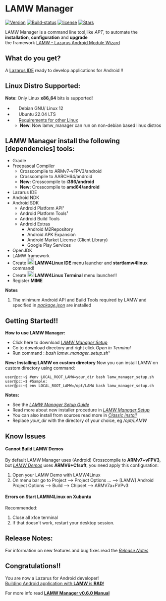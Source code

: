 # LAMW Manager


[![Version](https://img.shields.io/badge/Release-v0.6.0-blue)](https://github.com/dosza/LAMWManager-linux/blob/v0.6.x/lamw_manager/docs/release_notes.md#v060---jan-15-2024) [![Build-status](https://img.shields.io/badge/build-stable-brightgreen)](https://github.com/dosza/LAMWManager-linux/releases/download/v0.6.0/lamw_manager_setup.sh) [![license](https://img.shields.io/github/license/dosza/LAMWManager-linux)](https://github.com/dosza/LAMWManager-linux/blob/v0.6.x/LICENSE) [![Stars](https://img.shields.io/github/stars/dosza/LAMWManager-linux?style=default)](https://github.com/dosza/LAMWManager-linux/stargazers)

LAMW Manager is a command line tool,like *APT*, to automate the **installation**, **configuration** and **upgrade**<br/>the framework [LAMW - Lazarus Android Module Wizard](https://github.com/jmpessoa/lazandroidmodulewizard)


What do you get?
---
A [Lazarus IDE](http://www.lazarus-ide.org) ready to develop applications for Android !!

Linux Distro Supported:
---	
**Note**: Only Linux **x86_64** bits is supported!
<p>
	<ul>
		<li><img src="https://www.debian.org/logos/openlogo-nd.svg" style="width: 16px;"/> Debian GNU/ Linux 12</li>
		<li><img src="https://assets.ubuntu.com/v1/29985a98-ubuntu-logo32.png" style="width: 16px;"/> Ubuntu 22.04 LTS</li>
		<li><img src="https://upload.wikimedia.org/wikipedia/commons/thumb/3/35/Tux.svg/249px-Tux.svg.png" style="width: 16px;"/> <a href="https://github.com/dosza/LAMWManager-linux/blob/v0.6.x/lamw_manager/docs/other-distros-info.md">Requirements for other Linux</a>
			<ul>
				<li>
					<strong>New</strong>: Now lamw_manager can run on non-debian based linux distros
				</li>
			</ul>
		</li>
	</ul>
</p>


LAMW Manager install the following [dependencies] tools:
---
+	Gradle
+	Freepascal Compiler
	+	Crosscompile to ARMv7-vFPV3/android
	+ 	Crosscompile to AARCH64/android
	+	**New:** Crosscompile to **i386/android**
	+	**New:** Crosscompile to **amd64/android**
+	Lazarus IDE
+	Android NDK
+	Android SDK
	+	Android Platform API¹
	+	Android Platform Tools¹
	+ 	Android Build Tools
	+	Android Extras
		+	Android M2Repository
		+	Android APK Expansion
		+	Android Market License (Client Library)
		+	Google Play Services
+	OpenJDK
+	LAMW framework
+	Create **<img src="https://gitlab.com/freepascal.org/lazarus/lazarus/-/raw/main/images/icons/lazarus_orange.ico" style="width: 20px"/> LAMW4Linux IDE** menu launcher and **startlamw4linux** command!
+	Create **<img src="https://upload.wikimedia.org/wikipedia/commons/thumb/d/da/GNOME_Terminal_icon_2019.svg/240px-GNOME_Terminal_icon_2019.svg.png" style="width: 20px;"/> LAMW4Linux Terminal** menu launcher!!
+	Register **MIME**


**Notes**
1. The minimum Android API and Build Tools required by LAMW and specified in [*package.json*](https://github.com/jmpessoa/lazandroidmodulewizard/blob/v0.6.x/package.json) are installed 

Getting Started!!
---
**How to use LAMW Manager:**
+	Click here to download [*LAMW Manager Setup*](https://github.com/dosza/LAMWManager-linux/releases/download/v0.6.0/lamw_manager_setup.sh)
+	Go to download directory and right click *Open in Terminal*
+	Run command : *bash lamw_manager_setup.sh*¹


**New: Installing LAMW on custom directory**
Now you  can install LAMW on custom directory using command:


```console 
user@pc:~$ #env LOCAL_ROOT_LAMW=your_dir bash lamw_manager_setup.sh
user@pc:~$ #Sample:
user@pc:~$ env LOCAL_ROOT_LAMW=/opt/LAMW bash lamw_manager_setup.sh
```

**Notes:**
+	See the [*LAMW Manager Setup Guide*](https://drive.google.com/open?id=1B6fvTgJ-W7OS7I4mGCZ4sH0U3GqyAeUg)
+	Read more about new installer procedure in [*LAMW Manager Setup*](https://github.com/dosza/LAMWManager-linux/blob/v0.6.x/lamw_manager/docs/lamw_manager_setup.md)
+	You can also install from sources read more in [*Classic Install*](https://github.com/dosza/LAMWManager-linux/blob/v0.6.x/lamw_manager/docs/classic-install.md)
+	Replace *your_dir* with the directory of your choice, eg */opt/LAMW*

Know Issues
---
#### Cannot Build LAMW Demos ####

By default LAMW Manager uses (Android) Crosscompile to **ARMv7+vFPV3**, but [*LAMW Demos*](https://github.com/jmpessoa/lazandroidmodulewizard/tree/v0.6.x/demos) uses **ARMV6+Cfsoft**, you need apply this configuration:
1.	Open your LAMW Demo with LAMW4Linux
2.	On menu bar go to Project --> Project Options ... --> [LAMW] Android Project Options --> Build --> Chipset --> ARMV7a+FVPv3

#### Errors on Start LAMW4Linux on Xubuntu ####
Recommended: 
1. Close all xfce terminal 
2. If that doesn't work, restart your desktop session.

Release Notes:
---
For information on new features and bug fixes read the [*Release Notes*](https://github.com/dosza/LAMWManager-linux/blob/v0.6.x/lamw_manager/docs/release_notes.md#v060---jan-15-2024)

Congratulations!!
---
You are now a Lazarus for Android developer!</br>[Building Android application with **LAMW** is **RAD**!](https://drive.google.com/open?id=1CeDDpuDfRwYrKpN7VHbossH6GfZUfqjm)

For more info read [**LAMW Manager v0.6.0 Manual**](https://github.com/dosza/LAMWManager-linux/blob/v0.6.x/lamw_manager/docs/man.md)

